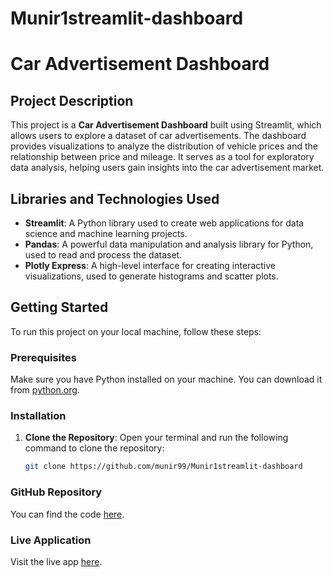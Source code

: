 # Munir1streamlit-dashboard

# Car Advertisement Dashboard

## Project Description

This project is a **Car Advertisement Dashboard** built using Streamlit, which allows users to explore a dataset of car advertisements. The dashboard provides visualizations to analyze the distribution of vehicle prices and the relationship between price and mileage. It serves as a tool for exploratory data analysis, helping users gain insights into the car advertisement market.

## Libraries and Technologies Used

- **Streamlit**: A Python library used to create web applications for data science and machine learning projects.
- **Pandas**: A powerful data manipulation and analysis library for Python, used to read and process the dataset.
- **Plotly Express**: A high-level interface for creating interactive visualizations, used to generate histograms and scatter plots.

## Getting Started

To run this project on your local machine, follow these steps:

### Prerequisites

Make sure you have Python installed on your machine. You can download it from [python.org](https://www.python.org/downloads/).

### Installation

1. **Clone the Repository**:
   Open your terminal and run the following command to clone the repository:
   ```bash
   git clone https://github.com/munir99/Munir1streamlit-dashboard

### GitHub Repository
You can find the code [here](https://github.com/Munir99/Munir1streamlit-dashboard).

### Live Application
Visit the live app [here](https://munir1streamlit-dashboard-17.onrender.com).